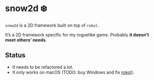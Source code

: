 # snow2d ❄️

`snow2d` is a 2D framework built on top of `rokol`.

It’s a 2D framework specific for my roguelike game. Probably **it doesn’t meet others’ needs**.

## Status

* It needs to be refactored a lot.
* It only works on macOS (TODO: buy Windows and fix [rokol](https://github.com/toyboot4e/rokol)).


